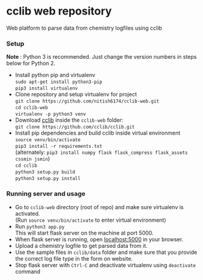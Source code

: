 # cclib web repository

Web platform to parse data from chemistry logfiles using cclib

### Setup

**Note** : Python 3 is recommended. Just change the version numbers in steps below for Python 2.

* Install python pip and virtualenv  
  ```sudo apt-get install python3-pip```  
  ```pip3 install virtualenv```  
* Clone repository and setup virtualenv for project  
  ```git clone https://github.com/nitish6174/cclib-web.git```  
  ```cd cclib-web```  
  ```virtualenv -p python3 venv```  
* Download [cclib](https://github.com/cclib/cclib) inside the ```cclib-web``` folder:  
  ```git clone https://github.com/cclib/cclib.git```
* Install pip dependencies and build cclib inside virtual environment  
  ```source venv/bin/activate```  
  ```pip3 install -r requirements.txt```  
  (alternately: ```pip3 install numpy flask flask_compress flask_assets cssmin jsmin```)  
  ```cd cclib```  
  ```python3 setup.py build```  
  ```python3 setup.py install```  

### Running server and usage

* Go to ```cclib-web``` directory (root of repo) and make sure virtualenv is activated.  
  (Run ```source venv/bin/activate``` to enter virtual environment)
* Run ```python3 app.py```  
  This will start flask server on the machine at port 5000.
* When flask server is running, open [localhost:5000](http://localhost:5000) in your browser.
* Upload a chemistry logfile to get parsed data from it.
* Use the sample files in ```cclib/data``` folder and make sure that you provide the correct log file type in the form on website.
* Stop flask server with ```Ctrl-C``` and deactivate virtualenv using ```deactivate``` command
